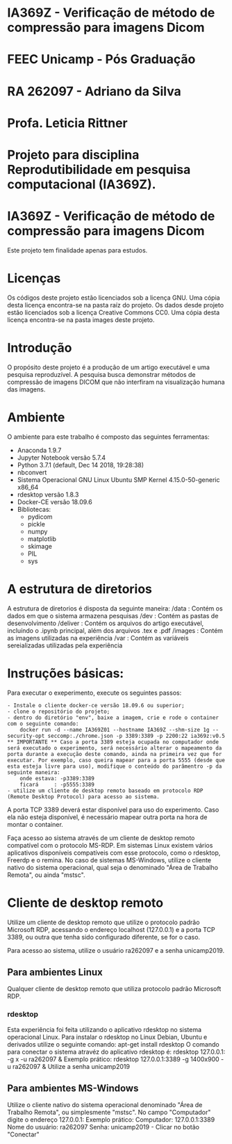 # IA369Z - Verificação de método de compressão para imagens Dicom

# FEEC Unicamp - Pós Graduação
# RA 262097 - Adriano da Silva
# Profa. Leticia Rittner
# Projeto para disciplina Reprodutibilidade em pesquisa computacional (IA369Z).

# IA369Z - Verificação de método de compressão para imagens Dicom

Este projeto tem finalidade apenas para estudos.

# Licenças

Os códigos deste projeto estão licenciados sob a licença GNU. Uma cópia desta licença encontra-se na pasta raíz do projeto.
Os dados desde projeto estão licenciados sob a licença Creative Commons CC0. Uma cópia desta licença encontra-se na pasta images deste projeto.

# Introdução

O propósito deste projeto é a produção de um artigo executável e uma pesquisa reproduzível. A pesquisa busca demonstrar métodos de compressão de imagens DICOM que não interfiram na visualização humana das imagens.

# Ambiente
O ambiente para este trabalho é composto das seguintes ferramentas:
 - Anaconda 1.9.7
 - Jupyter Notebook versão 5.7.4
 - Python 3.7.1 (default, Dec 14 2018, 19:28:38)
 - nbconvert
 - Sistema Operacional GNU Linux Ubuntu SMP Kernel 4.15.0-50-generic x86_64
 - rdesktop versão 1.8.3
 - Docker-CE versão 18.09.6
 - Bibliotecas: 
	- pydicom
	- pickle
	- numpy
	- matplotlib
	- skimage
	- PIL
	- sys

# A estrutura de diretorios
A estrutura de diretorios é disposta da seguinte maneira:
	/data     : Contém os dados em que o sistema armazena pesquisas
	/dev      : Contém as pastas de desenvolvimento
	/deliver  : Contém os arquivos do artigo executável, incluíndo o .ipynb principal, além dos arquivos .tex e .pdf
	/images   : Contém as imagens utilizadas na experiência
	/var      : Contém as variáveis sereializadas utilizadas pela experiência

# Instruções básicas:

Para executar o exeperimento, execute os seguintes passos: 

	- Instale o cliente docker-ce versão 18.09.6 ou superior;
	- clone o repositório do projeto;
	- dentro do diretório "env", baixe a imagem, crie e rode o container com o seguinte comando:
		docker run -d --name IA369Z01 --hostname IA369Z --shm-size 1g --security-opt seccomp:./chrome.json -p 3389:3389 -p 2200:22 ia369z:v0.5
	** IMPORTANTE ** Caso a porta 3389 esteja ocupada no computador onde será executado o experimento, será necessário alterar o mapeamento da porta durante a execução deste comando, ainda na primeira vez que for executar. Por exemplo, caso queira mapear para a porta 5555 (desde que esta esteja livre para uso), modifique o conteúdo do parâmentro -p da seguinte maneira:
		onde estava: -p3389:3389
		ficará     : -p5555:3389
	- utilize um cliente de desktop remoto baseado em protocolo RDP (Remote Desktop Protocol) para acesso ao sistema.


A porta TCP 3389 deverá estar disponível para uso do experimento. Caso ela não esteja disponível, é necessário mapear outra porta na hora de montar o container.

Faça acesso ao sistema através de um cliente de desktop remoto compatível com o protocolo MS-RDP. Em sistemas Linux existem vários aplicativos disponíveis compatíveis com esse protocolo, como o rdesktop, Freerdp e o remina. No caso de sistemas MS-Windows, utilize o cliente nativo do sistema operacional, qual seja o denominado "Área de Trabalho Remota", ou ainda "mstsc".

# Cliente de desktop remoto
Utilize um cliente de desktop remoto que utilize o protocolo padrão Microsoft RDP, acessando o endereço localhost (127.0.0.1) e a porta TCP 3389, ou outra que tenha sido configurado diferente, se for o caso.

Para acesso ao sistema, utilize o usuário ra262097 e a senha unicamp2019.

## Para ambientes Linux
Qualquer cliente de desktop remoto que utiliza protocolo padrão Microsoft RDP.

### rdesktop
Esta experiência foi feita utilizando o aplicativo rdesktop no sistema operacional Linux.
Para instalar o rdesktop no Linux Debian, Ubuntu e derivados utilize o seguinte comando:
	apt-get install rdesktop
O comando para conectar o sistema atravéz do aplicativo rdesktop é:
	rdesktop 127.0.0.1:<porta TCP> -g <colunas>x<linhas> -u ra262097 &
Exemplo prático:
	rdesktop 127.0.0.1:3389 -g 1400x900 -u ra262097 &
	Utilize a senha unicamp2019

## Para ambientes MS-Windows
Utilize o cliente nativo do sistema operacional denominado "Área de Trabalho Remota", ou simplesmente "mstsc".
	No campo "Computador" digite o endereço 127.0.0.1:<porta TCP>
Exemplo prático:
	Computador: 127.0.0.1:3389
	Nome do usuário: ra262097
	Senha: unicamp2019
	- Clicar no botão "Conectar"


